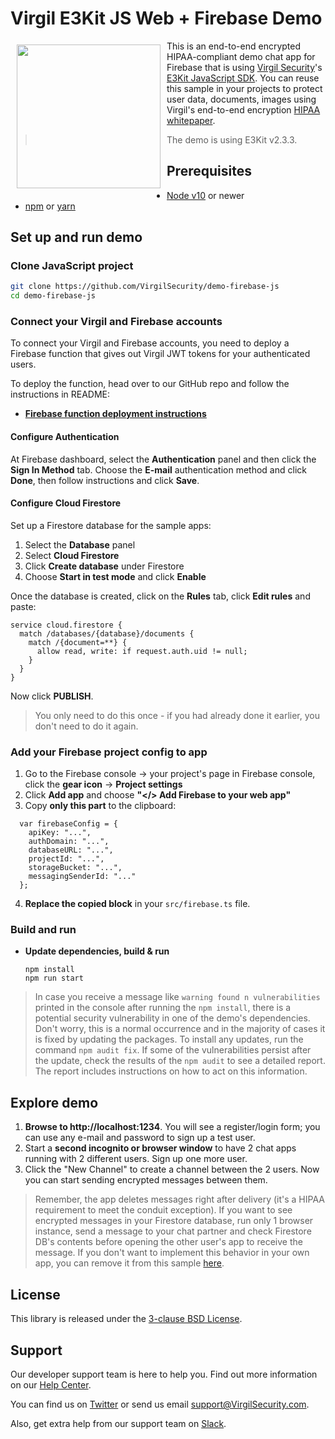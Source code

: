 # Virgil E3Kit JS Web + Firebase Demo

<a href="https://developer.virgilsecurity.com/docs"><img width="230px" src="https://cdn.virgilsecurity.com/assets/images/github/logos/virgil-logo-red.png" align="left" hspace="10" vspace="6"></a> This is an end-to-end encrypted HIPAA-compliant demo chat app for Firebase that is using [Virgil Security](https://virgilsecurity.com)'s [E3Kit JavaScript SDK](https://github.com/VirgilSecurity/virgil-e3kit-js).
You can reuse this sample in your projects to protect user data, documents, images using Virgil's end-to-end encryption [HIPAA whitepaper](https://virgilsecurity.com/wp-content/uploads/2018/07/Firebase-HIPAA-Chat-Whitepaper-Virgil-Security.pdf).

> The demo is using E3Kit v2.3.3.

## Prerequisites

* [Node v10](https://nodejs.org/en/download) or newer
* [npm](https://www.npmjs.com/get-npm) or [yarn](https://yarnpkg.com/)

## Set up and run demo

### Clone JavaScript project

```bash
git clone https://github.com/VirgilSecurity/demo-firebase-js
cd demo-firebase-js
```

### Connect your Virgil and Firebase accounts

To connect your Virgil and Firebase accounts, you need to deploy a Firebase function that gives out Virgil JWT tokens for your authenticated users.

To deploy the function, head over to our GitHub repo and follow the instructions in README:

* **[Firebase function deployment instructions](https://github.com/VirgilSecurity/e3kit-firebase-func)**

#### Configure Authentication

At Firebase dashboard, select the **Authentication** panel and then click the **Sign In Method** tab. Choose the **E-mail** authentication method and click **Done**, then follow instructions and click **Save**.

#### Configure Cloud Firestore

Set up a Firestore database for the sample apps: 
1. Select the **Database** panel
2. Select **Cloud Firestore**
3. Click **Create database** under Firestore
4. Choose **Start in test mode** and click **Enable**

Once the database is created, click on the **Rules** tab, click **Edit rules** and paste:
  ```
  service cloud.firestore {
    match /databases/{database}/documents {
      match /{document=**} {
        allow read, write: if request.auth.uid != null;
      }
    }
  }
  ```
Now click **PUBLISH**.

> You only need to do this once - if you had already done it earlier, you don't need to do it again.

### Add your Firebase project config to app

1. Go to the Firebase console -> your project's page in Firebase console, click the **gear icon** -> **Project settings**
2. Click **Add app** and choose **"</> Add Firebase to your web app"**
3. Copy **only this part** to the clipboard:
  ```
    var firebaseConfig = {
      apiKey: "...",
      authDomain: "...",
      databaseURL: "...",
      projectId: "...",
      storageBucket: "...",
      messagingSenderId: "..."
    };
  ```
4. **Replace the copied block** in your `src/firebase.ts` file.

### Build and run

* **Update dependencies, build & run**
  ```
  npm install
  npm run start
  ```

> In case you receive a message like `warning found n vulnerabilities` printed in the console after running the `npm install`, there is a potential security vulnerability in one of the demo's dependencies. Don't worry, this is a normal occurrence and in the majority of cases it is fixed by updating the packages. To install any updates, run the command `npm audit fix`. If some of the vulnerabilities persist after the update, check the results of the `npm audit` to see a detailed report. The report includes instructions on how to act on this information.

## Explore demo

1. **Browse to http://localhost:1234**. You will see a register/login form; you can use any e-mail and password to sign up a test user.
2. Start a **second incognito or browser window** to have 2 chat apps running with 2 different users. Sign up one more user.
3. Click the "New Channel" to create a channel between the 2 users. Now you can start sending encrypted messages between them.

> Remember, the app deletes messages right after delivery (it's a HIPAA requirement to meet the conduit exception). If you want to see encrypted messages in your Firestore database, run only 1 browser instance, send a message to your chat partner and check Firestore DB's contents before opening the other user's app to receive the message. If you don't want to implement this behavior in your own app, you can remove it from this sample [here](https://github.com/VirgilSecurity/demo-firebase-js/blob/d263f0ddd4f92f51ee2a925cdffd32a19a0387ae/src/models/MessageListModel.ts#L34).

## License

This library is released under the [3-clause BSD License](LICENSE).

## Support
Our developer support team is here to help you. Find out more information on our [Help Center](https://help.virgilsecurity.com/).

You can find us on [Twitter](https://twitter.com/VirgilSecurity) or send us email support@VirgilSecurity.com.

Also, get extra help from our support team on [Slack](https://virgilsecurity.com/join-community).
